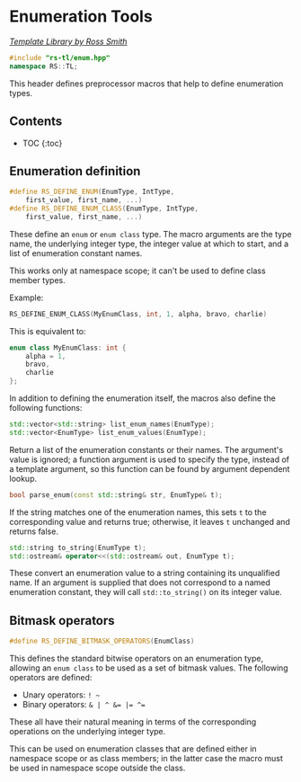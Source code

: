 # Enumeration Tools

_[Template Library by Ross Smith](index.html)_

```c++
#include "rs-tl/enum.hpp"
namespace RS::TL;
```

This header defines preprocessor macros that help to define enumeration
types.

## Contents

* TOC
{:toc}

## Enumeration definition

```c++
#define RS_DEFINE_ENUM(EnumType, IntType,
    first_value, first_name, ...)
#define RS_DEFINE_ENUM_CLASS(EnumType, IntType,
    first_value, first_name, ...)
```

These define an `enum` or `enum class` type. The macro arguments are the type
name, the underlying integer type, the integer value at which to start, and a
list of enumeration constant names.

This works only at namespace scope; it can't be used to define class member
types.

Example:

```c++
RS_DEFINE_ENUM_CLASS(MyEnumClass, int, 1, alpha, bravo, charlie)
```

This is equivalent to:

```c++
enum class MyEnumClass: int {
    alpha = 1,
    bravo,
    charlie
};
```

In addition to defining the enumeration itself, the macros also define the
following functions:

```c++
std::vector<std::string> list_enum_names(EnumType);
std::vector<EnumType> list_enum_values(EnumType);
```

Return a list of the enumeration constants or their names. The argument's
value is ignored; a function argument is used to specify the type, instead of
a template argument, so this function can be found by argument dependent
lookup.

```c++
bool parse_enum(const std::string& str, EnumType& t);
```

If the string matches one of the enumeration names, this sets `t` to the
corresponding value and returns true; otherwise, it leaves `t` unchanged and
returns false.

```c++
std::string to_string(EnumType t);
std::ostream& operator<<(std::ostream& out, EnumType t);
```

These convert an enumeration value to a string containing its unqualified
name. If an argument is supplied that does not correspond to a named
enumeration constant, they will call `std::to_string()` on its integer
value.

## Bitmask operators

```c++
#define RS_DEFINE_BITMASK_OPERATORS(EnumClass)
```

This defines the standard bitwise operators on an enumeration type, allowing
an `enum class` to be used as a set of bitmask values. The following
operators are defined:

* Unary operators: `! ~`
* Binary operators: `& | ^ &= |= ^=`

These all have their natural meaning in terms of the corresponding operations
on the underlying integer type.

This can be used on enumeration classes that are defined either in namespace
scope or as class members; in the latter case the macro must be used in
namespace scope outside the class.
